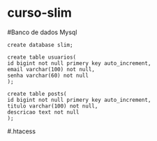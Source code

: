 # curso-slim

#Banco de dados Mysql

    create database slim;

    create table usuarios(
    id bigint not null primery key auto_increment,
    email varchar(100) not null,
    senha varchar(60) not null
    );

    create table posts(
    id bigint not null primery key auto_increment,
    titulo varchar(100) not null,
    descricao text not null
    );

#.htacess
